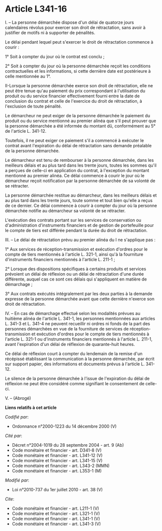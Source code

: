 # Article L341-16

I. – La personne démarchée dispose d'un délai de quatorze jours calendaires révolus pour exercer son droit de rétractation,
sans avoir à justifier de motifs ni à supporter de pénalités.

Le délai pendant lequel peut s'exercer le droit de rétractation commence à courir :

1° Soit à compter du jour où le contrat est conclu ;

2° Soit à compter du jour où la personne démarchée reçoit les conditions contractuelles et les informations, si cette
dernière date est postérieure à celle mentionnée au 1°.

II-Lorsque la personne démarchée exerce son droit de rétractation, elle ne peut être tenue qu'au paiement du prix
correspondant à l'utilisation du produit ou du service financier effectivement fourni entre la date de conclusion du contrat
et celle de l'exercice du droit de rétractation, à l'exclusion de toute pénalité.

Le démarcheur ne peut exiger de la personne démarchée le paiement du produit ou du service mentionné au premier alinéa que
s'il peut prouver que la personne démarchée a été informée du montant dû, conformément au 5° de l'article L. 341-12.

Toutefois, il ne peut exiger ce paiement s'il a commencé à exécuter le contrat avant l'expiration du délai de rétractation
sans demande préalable de la personne démarchée.

Le démarcheur est tenu de rembourser à la personne démarchée, dans les meilleurs délais et au plus tard dans les trente
jours, toutes les sommes qu'il a perçues de celle-ci en application du contrat, à l'exception du montant mentionné au premier
alinéa. Ce délai commence à courir le jour où le démarcheur reçoit notification par la personne démarchée de sa volonté de se
rétracter.

La personne démarchée restitue au démarcheur, dans les meilleurs délais et au plus tard dans les trente jours, toute somme et
tout bien qu'elle a reçus de ce dernier. Ce délai commence à courir à compter du jour où la personne démarchée notifie au
démarcheur sa volonté de se rétracter.

L'exécution des contrats portant sur les services de conservation ou d'administration d'instruments financiers et de gestion
de portefeuille pour le compte de tiers est différée pendant la durée du droit de rétractation.

III. – Le délai de rétractation prévu au premier alinéa du I ne s'applique pas :

1° Aux services de réception-transmission et exécution d'ordres pour le compte de tiers mentionnés à l'article L. 321-1,
ainsi qu'à la fourniture d'instruments financiers mentionnés à l'article L. 211-1 ;

2° Lorsque des dispositions spécifiques à certains produits et services prévoient un délai de réflexion ou un délai de
rétractation d'une durée différente, auquel cas ce sont ces délais qui s'appliquent en matière de démarchage ;

3° Aux contrats exécutés intégralement par les deux parties à la demande expresse de la personne démarchée avant que cette
dernière n'exerce son droit de rétractation.

IV. – En cas de démarchage effectué selon les modalités prévues au huitième alinéa de l'article L. 341-1, les personnes
mentionnées aux articles L. 341-3 et L. 341-4 ne peuvent recueillir ni ordres ni fonds de la part des personnes démarchées en
vue de la fourniture de services de réception-transmission et exécution d'ordres pour le compte de tiers mentionnés à
l'article L. 321-1 ou d'instruments financiers mentionnés à l'article L. 211-1, avant l'expiration d'un délai de réflexion de
quarante-huit heures.

Ce délai de réflexion court à compter du lendemain de la remise d'un récépissé établissant la communication à la personne
démarchée, par écrit sur support papier, des informations et documents prévus à l'article L. 341-12.

Le silence de la personne démarchée à l'issue de l'expiration du délai de réflexion ne peut être considéré comme signifiant
le consentement de celle-ci.

V. – (Abrogé)

**Liens relatifs à cet article**

_Codifié par_:

  - Ordonnance n°2000-1223 du 14 décembre 2000 (V)

_Cité par_:

  - Décret n°2004-1019 du 28 septembre 2004 - art. 9 (Ab)
  - Code monétaire et financier - art. D341-8 (V)
  - Code monétaire et financier - art. L341-12 (V)
  - Code monétaire et financier - art. L341-15 (V)
  - Code monétaire et financier - art. L343-2 (MMN)
  - Code monétaire et financier - art. L353-1 (M)

_Modifié par_:

  - Loi n°2010-737 du 1er juillet 2010 - art. 38 (V)

_Cite_:

  - Code monétaire et financier - art. L211-1 (V)
  - Code monétaire et financier - art. L321-1 (V)
  - Code monétaire et financier - art. L341-1 (V)
  - Code monétaire et financier - art. L341-3 (V)
